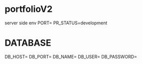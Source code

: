 # portfolioV2

server side env
PORT=
PR_STATUS=development

# DATABASE
DB_HOST=
DB_PORT=
DB_NAME=
DB_USER=
DB_PASSWORD=
